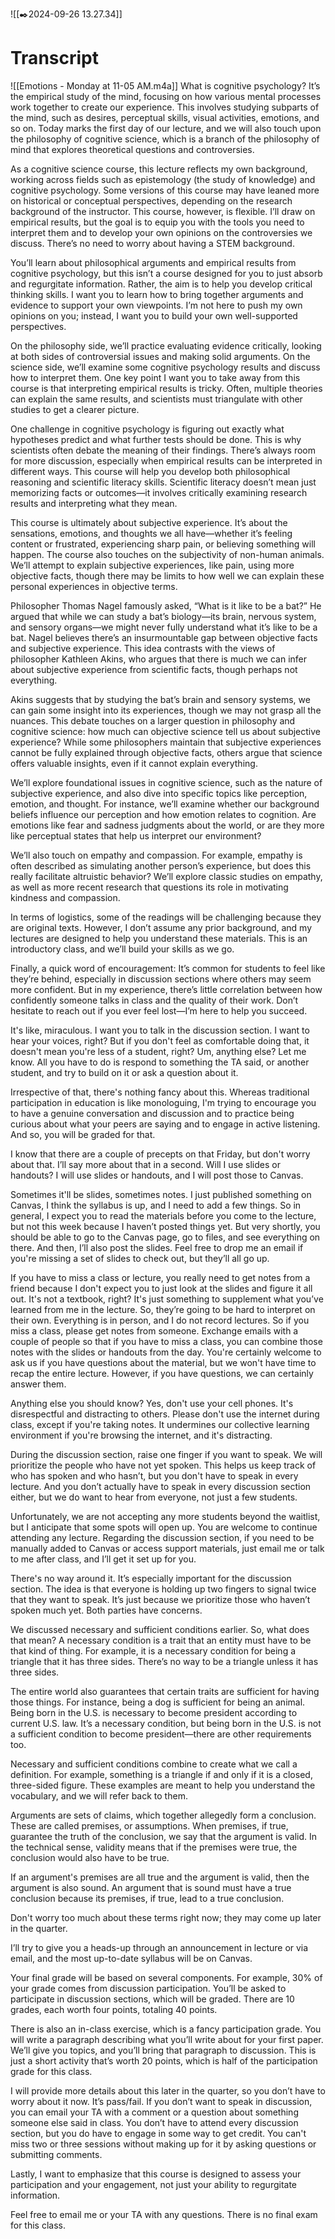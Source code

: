 ![[✒️2024-09-26 13.27.34]]
# Transcript
![[Emotions - Monday at 11-05 AM.m4a]]
What is cognitive psychology? It’s the empirical study of the mind, focusing on how various mental processes work together to create our experience. This involves studying subparts of the mind, such as desires, perceptual skills, visual activities, emotions, and so on. Today marks the first day of our lecture, and we will also touch upon the philosophy of cognitive science, which is a branch of the philosophy of mind that explores theoretical questions and controversies.

As a cognitive science course, this lecture reflects my own background, working across fields such as epistemology (the study of knowledge) and cognitive psychology. Some versions of this course may have leaned more on historical or conceptual perspectives, depending on the research background of the instructor. This course, however, is flexible. I’ll draw on empirical results, but the goal is to equip you with the tools you need to interpret them and to develop your own opinions on the controversies we discuss. There’s no need to worry about having a STEM background.

You’ll learn about philosophical arguments and empirical results from cognitive psychology, but this isn’t a course designed for you to just absorb and regurgitate information. Rather, the aim is to help you develop critical thinking skills. I want you to learn how to bring together arguments and evidence to support your own viewpoints. I’m not here to push my own opinions on you; instead, I want you to build your own well-supported perspectives.

On the philosophy side, we’ll practice evaluating evidence critically, looking at both sides of controversial issues and making solid arguments. On the science side, we’ll examine some cognitive psychology results and discuss how to interpret them. One key point I want you to take away from this course is that interpreting empirical results is tricky. Often, multiple theories can explain the same results, and scientists must triangulate with other studies to get a clearer picture.

One challenge in cognitive psychology is figuring out exactly what hypotheses predict and what further tests should be done. This is why scientists often debate the meaning of their findings. There’s always room for more discussion, especially when empirical results can be interpreted in different ways. This course will help you develop both philosophical reasoning and scientific literacy skills. Scientific literacy doesn’t mean just memorizing facts or outcomes—it involves critically examining research results and interpreting what they mean.

This course is ultimately about subjective experience. It’s about the sensations, emotions, and thoughts we all have—whether it’s feeling content or frustrated, experiencing sharp pain, or believing something will happen. The course also touches on the subjectivity of non-human animals. We’ll attempt to explain subjective experiences, like pain, using more objective facts, though there may be limits to how well we can explain these personal experiences in objective terms.

Philosopher Thomas Nagel famously asked, “What is it like to be a bat?” He argued that while we can study a bat’s biology—its brain, nervous system, and sensory organs—we might never fully understand what it’s like to be a bat. Nagel believes there’s an insurmountable gap between objective facts and subjective experience. This idea contrasts with the views of philosopher Kathleen Akins, who argues that there is much we can infer about subjective experience from scientific facts, though perhaps not everything.

Akins suggests that by studying the bat’s brain and sensory systems, we can gain some insight into its experiences, though we may not grasp all the nuances. This debate touches on a larger question in philosophy and cognitive science: how much can objective science tell us about subjective experience? While some philosophers maintain that subjective experiences cannot be fully explained through objective facts, others argue that science offers valuable insights, even if it cannot explain everything.

We’ll explore foundational issues in cognitive science, such as the nature of subjective experience, and also dive into specific topics like perception, emotion, and thought. For instance, we’ll examine whether our background beliefs influence our perception and how emotion relates to cognition. Are emotions like fear and sadness judgments about the world, or are they more like perceptual states that help us interpret our environment?

We’ll also touch on empathy and compassion. For example, empathy is often described as simulating another person’s experience, but does this really facilitate altruistic behavior? We’ll explore classic studies on empathy, as well as more recent research that questions its role in motivating kindness and compassion.

In terms of logistics, some of the readings will be challenging because they are original texts. However, I don’t assume any prior background, and my lectures are designed to help you understand these materials. This is an introductory class, and we’ll build your skills as we go.

Finally, a quick word of encouragement: It’s common for students to feel like they’re behind, especially in discussion sections where others may seem more confident. But in my experience, there’s little correlation between how confidently someone talks in class and the quality of their work. Don’t hesitate to reach out if you ever feel lost—I’m here to help you succeed.

It's like, miraculous. I want you to talk in the discussion section. I want to hear your voices, right? But if you don't feel as comfortable doing that, it doesn't mean you're less of a student, right? Um, anything else? Let me know. All you have to do is respond to something the TA said, or another student, and try to build on it or ask a question about it.

Irrespective of that, there's nothing fancy about this. Whereas traditional participation in education is like monologuing, I'm trying to encourage you to have a genuine conversation and discussion and to practice being curious about what your peers are saying and to engage in active listening. And so, you will be graded for that.

I know that there are a couple of precepts on that Friday, but don't worry about that. I’ll say more about that in a second. Will I use slides or handouts? I will use slides or handouts, and I will post those to Canvas.

Sometimes it'll be slides, sometimes notes. I just published something on Canvas, I think the syllabus is up, and I need to add a few things. So in general, I expect you to read the materials before you come to the lecture, but not this week because I haven’t posted things yet. But very shortly, you should be able to go to the Canvas page, go to files, and see everything on there. And then, I’ll also post the slides. Feel free to drop me an email if you're missing a set of slides to check out, but they’ll all go up.

If you have to miss a class or lecture, you really need to get notes from a friend because I don't expect you to just look at the slides and figure it all out. It's not a textbook, right? It's just something to supplement what you’ve learned from me in the lecture. So, they’re going to be hard to interpret on their own. Everything is in person, and I do not record lectures. So if you miss a class, please get notes from someone. Exchange emails with a couple of people so that if you have to miss a class, you can combine those notes with the slides or handouts from the day. You're certainly welcome to ask us if you have questions about the material, but we won't have time to recap the entire lecture. However, if you have questions, we can certainly answer them.

Anything else you should know? Yes, don't use your cell phones. It's disrespectful and distracting to others. Please don't use the internet during class, except if you're taking notes. It undermines our collective learning environment if you're browsing the internet, and it's distracting.

During the discussion section, raise one finger if you want to speak. We will prioritize the people who have not yet spoken. This helps us keep track of who has spoken and who hasn’t, but you don't have to speak in every lecture. And you don’t actually have to speak in every discussion section either, but we do want to hear from everyone, not just a few students.

Unfortunately, we are not accepting any more students beyond the waitlist, but I anticipate that some spots will open up. You are welcome to continue attending any lecture. Regarding the discussion section, if you need to be manually added to Canvas or access support materials, just email me or talk to me after class, and I’ll get it set up for you.

There's no way around it. It’s especially important for the discussion section. The idea is that everyone is holding up two fingers to signal twice that they want to speak. It’s just because we prioritize those who haven’t spoken much yet. Both parties have concerns.

We discussed necessary and sufficient conditions earlier. So, what does that mean? A necessary condition is a trait that an entity must have to be that kind of thing. For example, it is a necessary condition for being a triangle that it has three sides. There’s no way to be a triangle unless it has three sides.

The entire world also guarantees that certain traits are sufficient for having those things. For instance, being a dog is sufficient for being an animal. Being born in the U.S. is necessary to become president according to current U.S. law. It’s a necessary condition, but being born in the U.S. is not a sufficient condition to become president—there are other requirements too.

Necessary and sufficient conditions combine to create what we call a definition. For example, something is a triangle if and only if it is a closed, three-sided figure. These examples are meant to help you understand the vocabulary, and we will refer back to them.

Arguments are sets of claims, which together allegedly form a conclusion. These are called premises, or assumptions. When premises, if true, guarantee the truth of the conclusion, we say that the argument is valid. In the technical sense, validity means that if the premises were true, the conclusion would also have to be true.

If an argument's premises are all true and the argument is valid, then the argument is also sound. An argument that is sound must have a true conclusion because its premises, if true, lead to a true conclusion.

Don't worry too much about these terms right now; they may come up later in the quarter.

I’ll try to give you a heads-up through an announcement in lecture or via email, and the most up-to-date syllabus will be on Canvas.

Your final grade will be based on several components. For example, 30% of your grade comes from discussion participation. You’ll be asked to participate in discussion sections, which will be graded. There are 10 grades, each worth four points, totaling 40 points.

There is also an in-class exercise, which is a fancy participation grade. You will write a paragraph describing what you’ll write about for your first paper. We’ll give you topics, and you’ll bring that paragraph to discussion. This is just a short activity that’s worth 20 points, which is half of the participation grade for this class.

I will provide more details about this later in the quarter, so you don’t have to worry about it now. It’s pass/fail. If you don’t want to speak in discussion, you can email your TA with a comment or a question about something someone else said in class. You don’t have to attend every discussion section, but you do have to engage in some way to get credit. You can't miss two or three sessions without making up for it by asking questions or submitting comments.

Lastly, I want to emphasize that this course is designed to assess your participation and your engagement, not just your ability to regurgitate information.

Feel free to email me or your TA with any questions. There is no final exam for this class.